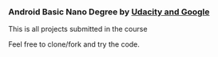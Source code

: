### Android Basic Nano Degree by [Udacity and Google](https://www.udacity.com/course/android-basics-nanodegree-by-google--nd803)

This is all projects submitted in the course

Feel free to clone/fork and try the code.

